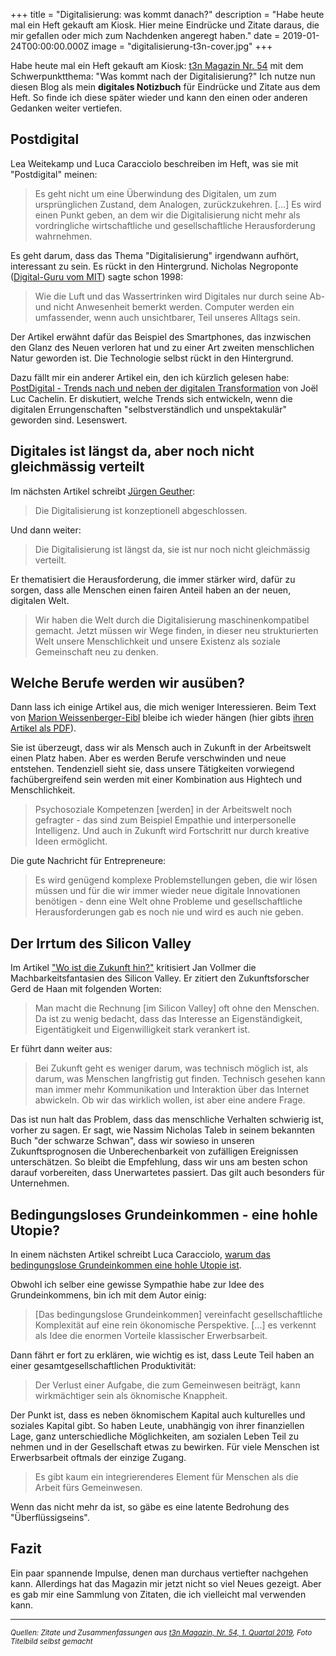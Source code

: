 +++
title = "Digitalisierung: was kommt danach?"
description = "Habe heute mal ein Heft gekauft am Kiosk. Hier meine Eindrücke und Zitate daraus, die mir gefallen oder mich zum Nachdenken angeregt haben."
date = 2019-01-24T00:00:00.000Z
image = "digitalisierung-t3n-cover.jpg"
+++

Habe heute mal ein Heft gekauft am Kiosk: [t3n Magazin Nr. 54](https://t3n.de/ausgabe/t3n-nr-54-was-kommt-nach-der-digitalisierung/) mit dem Schwerpunktthema: "Was kommt nach der Digitalisierung?" Ich nutze nun diesen Blog als mein **digitales Notizbuch** für Eindrücke und Zitate aus dem Heft. So finde ich diese später wieder und kann den einen oder anderen Gedanken weiter vertiefen.

## Postdigital

Lea Weitekamp und Luca Caracciolo beschreiben im Heft, was sie mit "Postdigital" meinen:

> Es geht nicht um eine Überwindung des Digitalen, um zum ursprünglichen Zustand, dem Analogen, zurückzukehren. [...] Es wird einen Punkt geben, an dem wir die Digitalisierung nicht mehr als vordringliche wirtschaftliche und gesellschaftliche Herausforderung wahrnehmen.

Es geht darum, dass das Thema "Digitalisierung" irgendwann aufhört, interessant zu sein. Es rückt in den Hintergrund. Nicholas Negroponte ([Digital-Guru vom MIT](https://en.wikipedia.org/wiki/Nicholas_Negroponte)) sagte schon 1998:

> Wie die Luft und das Wassertrinken wird Digitales nur durch seine Ab- und nicht Anwesenheit bemerkt werden. Computer werden ein umfassender, wenn auch unsichtbarer, Teil unseres Alltags sein.

Der Artikel erwähnt dafür das Beispiel des Smartphones, das inzwischen den Glanz des Neuen verloren hat und zu einer Art zweiten menschlichen Natur geworden ist. Die Technologie selbst rückt in den Hintergrund.

Dazu fällt mir ein anderer Artikel ein, den ich kürzlich gelesen habe: [PostDigital - Trends nach und neben der digitalen Transformation](https://www.wissensfabrik.ch/postdigital/) von Joël Luc Cachelin. Er diskutiert, welche Trends sich entwickeln, wenn die digitalen Errungenschaften "selbstverständlich und unspektakulär" geworden sind. Lesenswert.

## Digitales ist längst da, aber noch nicht gleichmässig verteilt

Im nächsten Artikel schreibt [Jürgen Geuther](https://tante.cc/2018/12/04/die-maschinenkompatible-gesellschaft/):

> Die Digitalisierung ist konzeptionell abgeschlossen.

Und dann weiter:

> Die Digitalisierung ist längst da, sie ist nur noch nicht gleichmässig verteilt.

Er thematisiert die Herausforderung, die immer stärker wird, dafür zu sorgen, dass alle Menschen einen fairen Anteil haben an der neuen, digitalen Welt.

> Wir haben die Welt durch die Digitalisierung maschinenkompatibel gemacht. Jetzt müssen wir Wege finden, in dieser neu strukturierten Welt unsere Menschlichkeit und unsere Existenz als soziale Gemeinschaft neu zu denken.

## Welche Berufe werden wir ausüben?

Dann lass ich einige Artikel aus, die mich weniger Interessieren. Beim Text von [Marion Weissenberger-Eibl](http://weissenberger-eibl.de/) bleibe ich wieder hängen (hier gibts [ihren Artikel als PDF](http://weissenberger-eibl.de/Presse/t3n%2054_Was%20kommt%20nach%20der%20Digitalisierung_Weissenberger-Eibl.pdf)).

Sie ist überzeugt, dass wir als Mensch auch in Zukunft in der Arbeitswelt einen Platz haben. Aber es werden Berufe verschwinden und neue entstehen. Tendenziell sieht sie, dass unsere Tätigkeiten vorwiegend fachübergreifend sein werden mit einer Kombination aus Hightech und Menschlichkeit.

> Psychosoziale Kompetenzen [werden] in der Arbeitswelt noch gefragter - das sind zum Beispiel Empathie und interpersonelle Intelligenz. Und auch in Zukunft wird Fortschritt nur durch kreative Ideen ermöglicht.

Die gute Nachricht für Entrepreneure:

> Es wird genügend komplexe Problemstellungen geben, die wir lösen müssen und für die wir immer wieder neue digitale Innovationen benötigen - denn eine Welt ohne Probleme und gesellschaftliche Herausforderungen gab es noch nie und wird es auch nie geben.

## Der Irrtum des Silicon Valley

Im Artikel ["Wo ist die Zukunft hin?"](https://t3n.de/magazin/zukunft-mehr-das-mal-war-247031/) kritisiert Jan Vollmer die Machbarkeitsfantasien des Silicon Valley. Er zitiert den Zukunftsforscher Gerd de Haan mit folgenden Worten:

> Man macht die Rechnung [im Silicon Valley] oft ohne den Menschen. Da ist zu wenig bedacht, dass das Interesse an Eigenständigkeit, Eigentätigkeit und Eigenwilligkeit stark verankert ist.

Er führt dann weiter aus:

> Bei Zukunft geht es weniger darum, was technisch möglich ist, als darum, was Menschen langfristig gut finden. Technisch gesehen kann man immer mehr Kommunikation und Interaktion über das Internet abwickeln. Ob wir das wirklich wollen, ist aber eine andere Frage.

Das ist nun halt das Problem, dass das menschliche Verhalten schwierig ist, vorher zu sagen. Er sagt, wie Nassim Nicholas Taleb in seinem bekannten Buch "der schwarze Schwan", dass wir sowieso in unseren Zukunftsprognosen die Unberechenbarkeit von zufälligen Ereignissen unterschätzen. So bleibt die Empfehlung, dass wir uns am besten schon darauf vorbereiten, dass Unerwartetes passiert. Das gilt auch besonders für Unternehmen.

## Bedingungsloses Grundeinkommen - eine hohle Utopie?

In einem nächsten Artikel schreibt Luca Caracciolo, [warum das bedingungslose Grundeinkommen eine hohle Utopie ist](https://t3n.de/magazin/bedingungslose-grundeinkommen-hohle-utopie-247036/).

Obwohl ich selber eine gewisse Sympathie habe zur Idee des Grundeinkommens, bin ich mit dem Autor einig: 

> [Das bedingungslose Grundeinkommen] vereinfacht gesellschaftliche Komplexität auf eine rein ökonomische Perspektive. [...] es verkennt als Idee die enormen Vorteile klassischer Erwerbsarbeit.

Dann fährt er fort zu erklären, wie wichtig es ist, dass Leute Teil haben an einer gesamtgesellschaftlichen Produktivität:

> Der Verlust einer Aufgabe, die zum Gemeinwesen beiträgt, kann wirkmächtiger sein als öknomische Knappheit.

Der Punkt ist, dass es neben öknomischem Kapital auch kulturelles und soziales Kapital gibt. So haben Leute, unabhängig von ihrer finanziellen Lage, ganz unterschiedliche Möglichkeiten, am sozialen Leben Teil zu nehmen und in der Gesellschaft etwas zu bewirken. Für viele Menschen ist Erwerbsarbeit oftmals der einzige Zugang. 

> Es gibt kaum ein integrierenderes Element für Menschen als die Arbeit fürs Gemeinwesen.

Wenn das nicht mehr da ist, so gäbe es eine latente Bedrohung des "Überflüssigseins".

## Fazit

Ein paar spannende Impulse, denen man durchaus vertiefter nachgehen kann. Allerdings hat das Magazin mir jetzt nicht so viel Neues gezeigt. Aber es gab mir eine Sammlung von Zitaten, die ich vielleicht mal verwenden kann. 


---

<small><em>Quellen: 
Zitate und Zusammenfassungen aus [t3n Magazin, Nr. 54, 1. Quartal 2019](https://t3n.de/ausgabe/t3n-nr-54-was-kommt-nach-der-digitalisierung/),
Foto Titelbild selbst gemacht</em></small>
